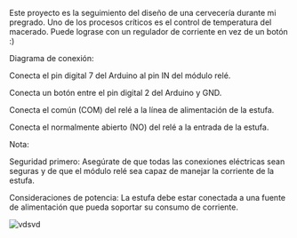 Este proyecto es la seguimiento del diseño de una cervecería durante mi pregrado. Uno de los procesos críticos es el control de temperatura del macerado. Puede lograse con un regulador de corriente en vez de un botón :)

Diagrama de conexión:

Conecta el pin digital 7 del Arduino al pin IN del módulo relé.

Conecta un botón entre el pin digital 2 del Arduino y GND.

Conecta el común (COM) del relé a la línea de alimentación de la estufa.

Conecta el normalmente abierto (NO) del relé a la entrada de la estufa.

Nota:

Seguridad primero: Asegúrate de que todas las conexiones eléctricas sean seguras y de que el módulo relé sea capaz de manejar la corriente de la estufa.

Consideraciones de potencia: La estufa debe estar conectada a una fuente de alimentación que pueda soportar su consumo de corriente.

![vdsvd](https://github.com/user-attachments/assets/5998a285-1a73-4adf-b156-e40d3c8c2f87)
